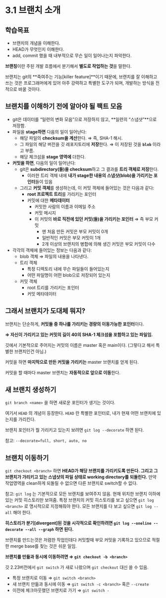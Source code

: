 # 3.1 브랜치 소개

## 학습목표
- 브랜치의 개념을 이해한다.
- HEAD가 무엇인지 이해한다.
- add, commit 했을 때 내부적으로 무슨 일이 일어나는지 파악한다.

**브랜칭**이란 주된 개발 흐름에서 분기해서 **별도로 작업하는 것**을 말한다.

브랜치는 git의 **죽여주는 기능[killer feature]**이기 때문에, 브랜치를 잘 이해하고 쓰는 것은 프로그래머에게 있어 아주 강력하고 특별한 도구가 되며, 개발하는 방식을 전적으로 바꿀 것이다.

## 브랜치를 이해하기 전에 알아야 될 팩트 모음

- git은 데이터를 “일련의 변화 모음”으로 저장하지 않고, **일련의 “스냅샷”**으로 저장함.
- 파일을 **stage하면** 다음의 일이 일어난다:
    - 해당 파일의 **checksum을 계산**한다. ⇒ 즉, SHA-1 해시.
    - 그 파일의 해당 버전을 깃 레포지토리에 **저장**한다. ⇒ 이 저장된 것을 **`blob`** 이라고 부름.
    - 해당 체크섬을 **stage 영역에** 더한다.
- **커밋을 하면**, 다음의 일이 일어난다:
    - git은 **subdirectory(들)을 checksum**하고 그 결과를 **트리 객체로 저장**한다.
        - 이러한 트리 객체 내에 **내가 stage한 내용의 스냅샷(blob)을 가리키는 포인터**들이 있음
    - 그리고 **커밋 객체**를 생성하는데, 이 커밋 객체에 들어있는 것은 다음과 같다:
        - **root 프로젝트 트리**를 가리키는 포인터
        - 커밋에 대한 **메타데이터**
            - 커밋한 사람의 이름과 이메일 주소
            - 커밋 메시지
            - 이 커밋의 **바로 직전에 있던 커밋(들)을 가리키는 포인터** ⇒ 즉 부모 커밋
                - 맨 처음 만든 커밋은 부모 커밋이 0개
                - 일반적인 커밋은 부모 커밋이 1개
                - 2개 이상의 브랜치의 병합에 의해 생긴 커밋은 부모 커밋이 다수
- 각각의 객체에 들어있는 정보는 다음과 같다:
    - blob 객체 ⇒ 파일의 내용을 나타낸다.
    - 트리 객체
        - 특정 디렉토리 내에 무슨 파일들이 들어있는지
        - 어떤 파일명이 어떤 blob으로 저장되어 있는지
    - 커밋 객체
        - root 트리를 가리키는 포인터
        - 커밋 메타데이터

## 그래서 브랜치가 도대체 뭐지?

브랜치는 단순하게, **커밋들 중 하나를 가리키는 경량의 이동가능한 포인터**이다.

**⇒ 자신이 가리키고 있는 커밋의 길이 40의 SHA-1 체크섬을 포함하고 있는 파일임.**

깃에서 기본적으로 주어지는 커밋의 이름은 master 혹은 main이다. (그렇다고 해서 특별한 브랜치인건 아님.)

커밋을 하면 **마지막으로 만든 커밋을 가리키는** master 브랜치를 얻게 된다.

커밋을 할 때마다 master 브랜치는 **자동적으로 앞으로 이동**한다.

## 새 브랜치 생성하기

`git branch <name>` 을 하면 새로운 포인터가 생기는 것이다.

여기서 `HEAD` 의 개념이 등장한다. `HEAD` 란 특별한 포인터로, 내가 현재 어떤 브랜치에 있는지를 가리킨다.

브랜치 포인터가 뭘 가리키고 있는지 보려면 `git log --decorate` 하면 된다.

참고: `--decorate=full, short, auto, no`

## 브랜치 이동하기

`git checkout <branch>` 하면 **HEAD가 해당 브랜치를 가리키도록 만든다. 그리고 그 브랜치가 가리키고 있는 스냅샷의 파일 상태로 working directory를 되돌린다.** 만약 작업영역을 clean하게 되돌릴 수 없으면 다른 브랜치로 switch할 수 없다.

참고: `git log` 는 기본적으로 모든 브랜치를 보여주지 않음. 현재 위치한 브랜치 이하에 있는 커밋 히스토리만 보여줌. 특정 브랜치의 커밋 히스토리를 보고 싶으면 `git log <branch>` 로 명시적으로 지정해줘야 한다. 모든 브랜치를 다 보고 싶으면 `git log --all` 해야 한다.

**히스토리가 분기[divergent]된 것을 시각적으로 확인하려면 `git log --oneline --decorate --all --graph` 하면 된다.**

브랜치를 만드는것은 저렴한 작업인데다 커밋할때 부모 커밋을 기록하고 있으므로 적절한 merge base를 찾는 것은 쉬운 일임.

**브랜치를 만듦과 동시에 이동하려면 ⇒ `git checkout -b <branch>`**

깃 2.23버전에서 `git switch` 가 새로 나왔으며 `git checkout` 대신 쓸 수 있음.

- 특정 브랜치로 이동 ⇒ `git switch <branch>`
- 새 브랜치 만듦과 동시에 이동 ⇒ `git switch -c <branch>` 혹은 `--create`
- 이전에 체크아웃했던 브랜치로 가기 ⇒ `git switch -`
